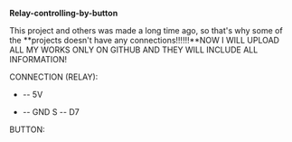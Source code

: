 **Relay-controlling-by-button**

This project and others was made a long time ago, so that's why some of the **projects doesn't have any connections!!!!!!**NOW I WILL UPLOAD ALL MY WORKS ONLY ON GITHUB AND THEY WILL INCLUDE ALL INFORMATION!

CONNECTION (RELAY):
+ -- 5V
- -- GND
S -- D7

BUTTON:


